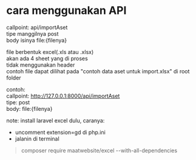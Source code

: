 # cara menggunakan API

callpoint: api/importAset\
tipe manggilnya post\
body isinya file:{filenya}

file berbentuk excel(.xls atau .xlsx)\
akan ada 4 sheet yang di proses\
tidak menggunakan header\
contoh file dapat dilihat pada "contoh data aset untuk import.xlsx" di root folder

contoh:\
callpoint: http://127.0.0.1:8000/api/importAset \
tipe: post\
body: file:{filenya}

note:
install laravel excel dulu, caranya:
- uncomment extension=gd di php.ini
- jalanin di terminal 
>composer require maatwebsite/excel --with-all-dependencies